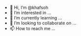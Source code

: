 - 👋 Hi, I’m @khafsoh
- 👀 I’m interested in ...
- 🌱 I’m currently learning ...
- 💞️ I’m looking to collaborate on ...
- 📫 How to reach me ...

<!---
nisawinatikaizza/nisawinatikaizza is a ✨ special ✨ repository because its `README.md` (this file) appears on your GitHub profile.
You can click the Preview link to take a look at your changes.
--->
